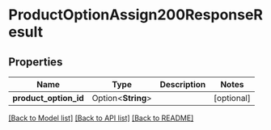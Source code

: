 # ProductOptionAssign200ResponseResult

## Properties

Name | Type | Description | Notes
------------ | ------------- | ------------- | -------------
**product_option_id** | Option<**String**> |  | [optional]

[[Back to Model list]](../README.md#documentation-for-models) [[Back to API list]](../README.md#documentation-for-api-endpoints) [[Back to README]](../README.md)


